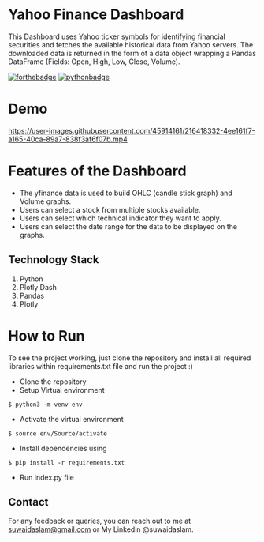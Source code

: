 # Yahoo Finance Dashboard
This Dashboard uses Yahoo ticker symbols for identifying financial securities and fetches the
available historical data from Yahoo servers. The downloaded data is returned in the form of a
data object wrapping a Pandas DataFrame (Fields: Open, High, Low, Close, Volume).

[![forthebadge](https://forthebadge.com/images/badges/built-with-love.svg)](https://forthebadge.com)
[![pythonbadge](https://forthebadge.com/images/badges/made-with-python.svg)](https://forthebadge.com)

# Demo

https://user-images.githubusercontent.com/45914161/216418332-4ee161f7-a165-40ca-89a7-838f3af6f07b.mp4

# Features of the Dashboard

- The yfinance data is used to build OHLC (candle stick graph) and Volume graphs.
- Users can select a stock from multiple stocks available.
- Users can select which technical indicator they want to apply.
- Users can select the date range for the data to be displayed on the graphs.

## Technology Stack 

1. Python 
2. Plotly Dash
3. Pandas
4. Plotly

# How to Run

To see the project working, just clone the repository and install all required libraries within requirements.txt file and run the project :)

- Clone the repository
- Setup Virtual environment
```
$ python3 -m venv env
```
- Activate the virtual environment
```
$ source env/Source/activate
```
- Install dependencies using
```
$ pip install -r requirements.txt
```
- Run index.py file

## Contact

For any feedback or queries, you can reach out to me at [suwaidaslam@gmail.com](suwaidaslam@gmail.com) or My Linkedin @suwaidaslam.
